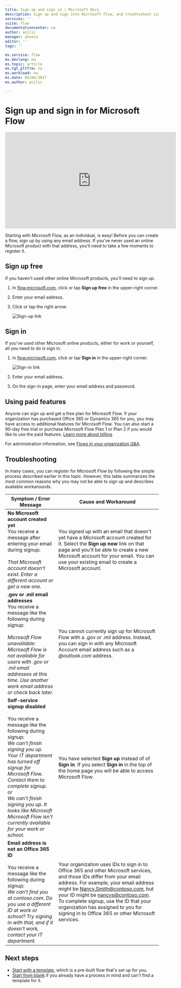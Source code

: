 ```yaml
---
title: Sign up and sign in | Microsoft Docs
description: Sign up and sign into Microsoft Flow, and troubleshoot issues with this process.
services: ''
suite: flow
documentationcenter: na
author: anjlic
manager: anneta
editor: ''
tags: ''

ms.service: flow
ms.devlang: na
ms.topic: article
ms.tgt_pltfrm: na
ms.workload: na
ms.date: 04/04/2017
ms.author: anjlic

---
```

# Sign up and sign in for Microsoft Flow
<iframe width="560" height="315" src="https://www.youtube.com/embed/cRkmSZrctLc?list=PL8nfc9haGeb55I9wL9QnWyHp3ctU2_ThF" frameborder="0" allowfullscreen></iframe>

Starting with Microsoft Flow, as an individual, is easy! Before you can create a flow, sign up by using any email address. If you've never used an online Microsoft product with that address, you'll need to take a few moments to register it.

## Sign up free
If you haven't used other online Microsoft products, you'll need to sign up.

1. In [flow.microsoft.com](https://flow.microsoft.com), click or tap **Sign up free** in the upper-right corner.
2. Enter your email address.
3. Click or tap the right arrow.

    ![Sign-up link](./media/sign-up-sign-in/signup.png)

## Sign in
If you've used other Microsoft online products, either for work or yourself, all you need to do is sign in.

1. In [flow.microsoft.com](https://flow.microsoft.com), click or tap **Sign in** in the upper-right corner.

    ![Sign-in link](./media/sign-up-sign-in/signin.png)
2. Enter your email address.
3. On the sign-in page, enter your email address and password.

## Using paid features
Anyone can sign up and get a free plan for Microsoft Flow. If your organization has purchased Office 365 or Dynamics 365 for you, you may have access to additional features for Microsoft Flow. You can also start a 90-day free trial or purchase Microsoft Flow Plan 1 or Plan 2 if you would like to use the paid features. [Learn more about billing](billing-questions.md).

For administration information, see [Flows in your organization Q&A](organization-q-and-a.md).

## Troubleshooting
In many cases, you can register for Microsoft Flow by following the simple process described earlier in this topic. However, this table summarizes the most common reasons why you may not be able to sign up and describes available workarounds.


|                                                                                                                                                                                       Symptom / Error Message                                                                                                                                                                                        |                                                                                                                                                                              Cause and Workaround                                                                                                                                                                              |
|------------------------------------------------------------------------------------------------------------------------------------------------------------------------------------------------------------------------------------------------------------------------------------------------------------------------------------------------------------------------------------------------------|--------------------------------------------------------------------------------------------------------------------------------------------------------------------------------------------------------------------------------------------------------------------------------------------------------------------------------------------------------------------------------|
|                                                                                       **No Microsoft account created yet** <br> You receive a message after entering your email during signup:<br><br> *That Microsoft account doesn't exist. Enter a different account or get a new one.*                                                                                       |                                              You signed up with an email that doesn't yet have a Microsoft account created for it. Select the **Sign up now** link on that page and you'll be able to create a new Microsoft account for your email. You can use your existing email to create a Microsoft account.                                               |
|                                                  **.gov or .mil email addresses**<br>You receive a message like the following during signup:<br><br>*Microsoft Flow unavailable: Microsoft Flow is not available for users with .gov or .mil email addresses at this time. Use another work email address or check back later.*                                                  |                                                                                            You cannot currently sign up for Microsoft Flow with a .gov or .mil address. Instead, you can sign in with any Microsoft Account email address such as a *\@outlook.com* address.                                                                                             |
| **Self-service signup disabled**<br><br>You receive a message like the following during signup:<br>*We can't finish signing you up. Your IT department has turned off signup for Microsoft Flow. Contact them to complete signup.* <br>or<br> *We can't finish signing you up. It looks like Microsoft Microsoft Flow isn't currently available for your work or school.* |                                                                                        You have selected **Sign up** instead of of **Sign in**. If you select **Sign in** in the top of the home page you will be able to access Microsoft Flow.                                                                                        |
|                                                   **Email address is not an Office 365 ID**<br><br>You receive a message like the following during signup:<br>*We can't find you at contoso.com.  Do you use a different ID at work or school? Try signing in with that, and if it doesn't work, contact your IT department.*                                                    | Your organization uses IDs to sign in to Office 365 and other Microsoft services, and those IDs differ from your email address. For example, your email address might be Nancy.Smith@contoso.com, but your ID might be nancys@contoso.com. To complete signup, use the ID that your organization has assigned to you for signing in to Office 365 or other Microsoft services. |

## Next steps
* [Start with a template](get-started-logic-template.md), which is a pre-built flow that's set up for you.
* [Start from blank](get-started-logic-flow.md) if you already have a process in mind and can't find a template for it.

